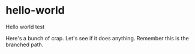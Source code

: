 # hello-world
Hello world test

Here's a bunch of crap. Let's see if it does anything. Remember this is the branched path.
